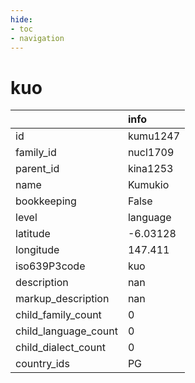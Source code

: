 ```yaml
---
hide:
- toc
- navigation
---
```

# kuo
|                      | info     |
|:---------------------|:---------|
| id                   | kumu1247 |
| family_id            | nucl1709 |
| parent_id            | kina1253 |
| name                 | Kumukio  |
| bookkeeping          | False    |
| level                | language |
| latitude             | -6.03128 |
| longitude            | 147.411  |
| iso639P3code         | kuo      |
| description          | nan      |
| markup_description   | nan      |
| child_family_count   | 0        |
| child_language_count | 0        |
| child_dialect_count  | 0        |
| country_ids          | PG       |